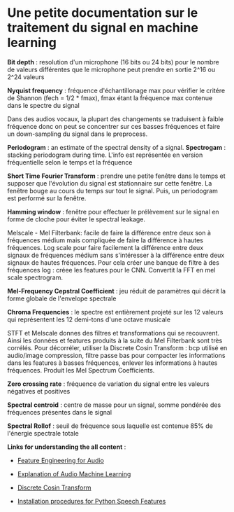 # Une petite documentation sur le traitement du signal en machine learning 

**Bit depth** : resolution d'un microphone (16 bits ou 24 bits) pour le nombre de valeurs différentes que le microphone peut prendre en sortie 2^16 ou 2^24 valeurs 

**Nyquist frequency** : fréquence d'échantillonage max pour vérifier le critére de Shannon (fech = 1/2 * fmax), fmax étant la fréquence max contenue dans le spectre du signal 

Dans des audios vocaux, la plupart des changements se traduisent à faible fréquence donc on peut se concentrer sur ces basses fréquences et faire un down-sampling du signal dans le preprocess. 

**Periodogram** : an estimate of the spectral density of a signal.
**Spectrogam** : stacking periodogram during time. L'info est représentée en version fréquentielle selon le temps et la fréquence 

**Short Time Fourier Transform** : prendre une petite fenêtre dans le temps et supposer que l'évolution du signal est stationnaire sur cette fenêtre. La fenêtre bouge au cours du temps sur tout le signal. Puis, un periodogram est performé sur la fenêtre. 

**Hamming window** : fenêtre pour effectuer le prélèvement sur le signal en forme de cloche pour éviter le spectral leakage. 

Melscale - Mel Filterbank: facile de faire la différence entre deux son à fréquences médium mais compliquée de faire la différence à hautes fréquences. Log scale pour faire facilement la différence entre deux signaux de fréquences médium sans s'intéresser à la différence entre deux signaux de hautes fréquences. Pour cela créer une banque de filtre à des fréquences log : créee les features pour le CNN. Convertit la FFT en mel scale spectrogram. 

**Mel-Frequency Cepstral Coefficient** : jeu réduit de paramètres qui décrit la forme globale de l'envelope spectrale

**Chroma Frequencies** : le spectre est entièrement projeté sur les 12 valeurs qui représentent les 12 demi-tons d'une octave musicale 

STFT et Melscale donnes des filtres et transformations qui se recouvrent. Ainsi les données et features produits à la suite du Mel Filterbank sont très corrélés. 
Pour décorréler, utiliser la Discrete Cosin Transform : bcp utilisé en audio/image compression, filtre passe bas pour compacter les informations dans les features à basses fréquences, enlever les informations à hautes fréquences. Produit les Mel Spectrum Coefficients. 

**Zero crossing rate** : fréquence de variation du signal entre les valeurs négatives et positives 

**Spectral centroid** : centre de masse pour un signal, somme pondérée des fréquences présentes dans le signal

**Spectral Rollof** : seuil de fréquence sous laquelle est contenue 85% de l'énergie spectrale totale



**Links for understanding the all content** :

- [Feature Engineering for Audio](http://practicalcryptography.com/miscellaneous/machine-learning/guide-mel-frequency-cepstral-coefficients-mfccs/)

- [Explanation of Audio Machine Learning](https://haythamfayek.com/2016/04/21/speech-processing-for-machine-learning.html)

- [Discrete Cosin Transform](http://datagenetics.com/blog/november32012/index.html)

- [Installation procedures for Python Speech Features](https://github.com/jameslyons/python_speech_features)